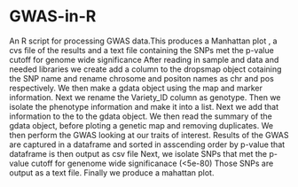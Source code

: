 # GWAS-in-R
An R script for processing GWAS data.This produces a Manhattan plot , a cvs file of the results and a text file containing the SNPs met the p-value cutoff for genome wide significance
After reading in sample and data and needed libraries  we create  add a column to the dropsmap object  cotaining the SNP name and  rename chrosome and positon names as chr and pos respectively.
We then make a gdata object using the map and marker information.
Next we rename the Variety_ID column as genotype.
Then we isolate the phenotype information and make it into a list.
Next we add that information to the to the gdata object.
We then read the summary of the gdata object, before ploting a genetic map and removing duplicates.
We then perform the GWAS looking at our traits of interest.
Results of the GWAS are captured in a dataframe and sorted in asscending order by p-value
that dataframe is then output as csv file
Next, we isolate SNPs that met the p-value cutoff for genenome wide significanace (<5e-80)
Those SNPs are output as a text file.
Finally we produce a mahattan plot.

